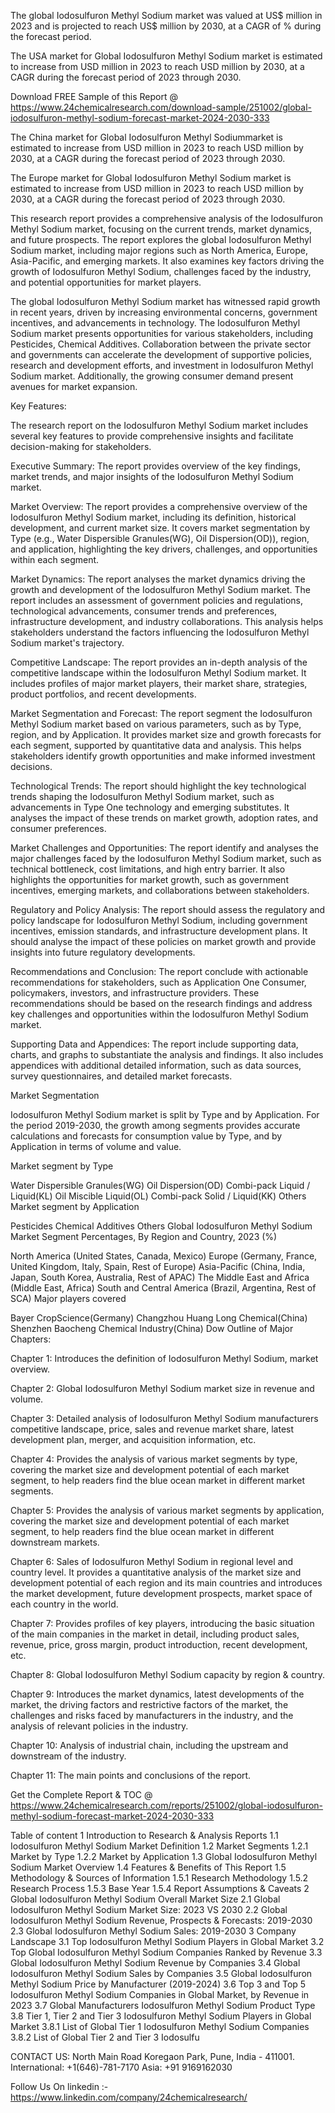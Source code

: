 The global Iodosulfuron Methyl Sodium market was valued at US$ million in 2023 and is projected to reach US$ million by 2030, at a CAGR of % during the forecast period.

The USA market for Global Iodosulfuron Methyl Sodium market is estimated to increase from USD million in 2023 to reach USD million by 2030, at a CAGR during the forecast period of 2023 through 2030.

Download FREE Sample of this Report @ https://www.24chemicalresearch.com/download-sample/251002/global-iodosulfuron-methyl-sodium-forecast-market-2024-2030-333

The China market for Global Iodosulfuron Methyl Sodiummarket is estimated to increase from USD million in 2023 to reach USD million by 2030, at a CAGR during the forecast period of 2023 through 2030.

The Europe market for Global Iodosulfuron Methyl Sodium market is estimated to increase from USD million in 2023 to reach USD million by 2030, at a CAGR during the forecast period of 2023 through 2030.

This research report provides a comprehensive analysis of the Iodosulfuron Methyl Sodium market, focusing on the current trends, market dynamics, and future prospects. The report explores the global Iodosulfuron Methyl Sodium market, including major regions such as North America, Europe, Asia-Pacific, and emerging markets. It also examines key factors driving the growth of Iodosulfuron Methyl Sodium, challenges faced by the industry, and potential opportunities for market players.

The global Iodosulfuron Methyl Sodium market has witnessed rapid growth in recent years, driven by increasing environmental concerns, government incentives, and advancements in technology. The Iodosulfuron Methyl Sodium market presents opportunities for various stakeholders, including Pesticides, Chemical Additives. Collaboration between the private sector and governments can accelerate the development of supportive policies, research and development efforts, and investment in Iodosulfuron Methyl Sodium market. Additionally, the growing consumer demand present avenues for market expansion.

Key Features:

The research report on the Iodosulfuron Methyl Sodium market includes several key features to provide comprehensive insights and facilitate decision-making for stakeholders.

Executive Summary: The report provides overview of the key findings, market trends, and major insights of the Iodosulfuron Methyl Sodium market.

Market Overview: The report provides a comprehensive overview of the Iodosulfuron Methyl Sodium market, including its definition, historical development, and current market size. It covers market segmentation by Type (e.g., Water Dispersible Granules(WG), Oil Dispersion(OD)), region, and application, highlighting the key drivers, challenges, and opportunities within each segment.

Market Dynamics: The report analyses the market dynamics driving the growth and development of the Iodosulfuron Methyl Sodium market. The report includes an assessment of government policies and regulations, technological advancements, consumer trends and preferences, infrastructure development, and industry collaborations. This analysis helps stakeholders understand the factors influencing the Iodosulfuron Methyl Sodium market's trajectory.

Competitive Landscape: The report provides an in-depth analysis of the competitive landscape within the Iodosulfuron Methyl Sodium market. It includes profiles of major market players, their market share, strategies, product portfolios, and recent developments.

Market Segmentation and Forecast: The report segment the Iodosulfuron Methyl Sodium market based on various parameters, such as by Type, region, and by Application. It provides market size and growth forecasts for each segment, supported by quantitative data and analysis. This helps stakeholders identify growth opportunities and make informed investment decisions.

Technological Trends: The report should highlight the key technological trends shaping the Iodosulfuron Methyl Sodium market, such as advancements in Type One technology and emerging substitutes. It analyses the impact of these trends on market growth, adoption rates, and consumer preferences.

Market Challenges and Opportunities: The report identify and analyses the major challenges faced by the Iodosulfuron Methyl Sodium market, such as technical bottleneck, cost limitations, and high entry barrier. It also highlights the opportunities for market growth, such as government incentives, emerging markets, and collaborations between stakeholders.

Regulatory and Policy Analysis: The report should assess the regulatory and policy landscape for Iodosulfuron Methyl Sodium, including government incentives, emission standards, and infrastructure development plans. It should analyse the impact of these policies on market growth and provide insights into future regulatory developments.

Recommendations and Conclusion: The report conclude with actionable recommendations for stakeholders, such as Application One Consumer, policymakers, investors, and infrastructure providers. These recommendations should be based on the research findings and address key challenges and opportunities within the Iodosulfuron Methyl Sodium market.

Supporting Data and Appendices: The report include supporting data, charts, and graphs to substantiate the analysis and findings. It also includes appendices with additional detailed information, such as data sources, survey questionnaires, and detailed market forecasts.

Market Segmentation

Iodosulfuron Methyl Sodium market is split by Type and by Application. For the period 2019-2030, the growth among segments provides accurate calculations and forecasts for consumption value by Type, and by Application in terms of volume and value.

Market segment by Type

Water Dispersible Granules(WG)
Oil Dispersion(OD)
Combi-pack Liquid / Liquid(KL)
Oil Miscible Liquid(OL)
Combi-pack Solid / Liquid(KK)
Others
Market segment by Application

Pesticides
Chemical Additives
Others
Global Iodosulfuron Methyl Sodium Market Segment Percentages, By Region and Country, 2023 (%)

North America (United States, Canada, Mexico)
Europe (Germany, France, United Kingdom, Italy, Spain, Rest of Europe)
Asia-Pacific (China, India, Japan, South Korea, Australia, Rest of APAC)
The Middle East and Africa (Middle East, Africa)
South and Central America (Brazil, Argentina, Rest of SCA)
Major players covered

Bayer CropScience(Germany)
Changzhou Huang Long Chemical(China)
Shenzhen Baocheng Chemical Industry(China)
Dow
Outline of Major Chapters:

Chapter 1: Introduces the definition of Iodosulfuron Methyl Sodium, market overview.

Chapter 2: Global Iodosulfuron Methyl Sodium market size in revenue and volume.

Chapter 3: Detailed analysis of Iodosulfuron Methyl Sodium manufacturers competitive landscape, price, sales and revenue market share, latest development plan, merger, and acquisition information, etc.

Chapter 4: Provides the analysis of various market segments by type, covering the market size and development potential of each market segment, to help readers find the blue ocean market in different market segments.

Chapter 5: Provides the analysis of various market segments by application, covering the market size and development potential of each market segment, to help readers find the blue ocean market in different downstream markets.

Chapter 6: Sales of Iodosulfuron Methyl Sodium in regional level and country level. It provides a quantitative analysis of the market size and development potential of each region and its main countries and introduces the market development, future development prospects, market space of each country in the world.

Chapter 7: Provides profiles of key players, introducing the basic situation of the main companies in the market in detail, including product sales, revenue, price, gross margin, product introduction, recent development, etc.

Chapter 8: Global Iodosulfuron Methyl Sodium capacity by region & country.

Chapter 9: Introduces the market dynamics, latest developments of the market, the driving factors and restrictive factors of the market, the challenges and risks faced by manufacturers in the industry, and the analysis of relevant policies in the industry.

Chapter 10: Analysis of industrial chain, including the upstream and downstream of the industry.

Chapter 11: The main points and conclusions of the report.

Get the Complete Report & TOC @ https://www.24chemicalresearch.com/reports/251002/global-iodosulfuron-methyl-sodium-forecast-market-2024-2030-333

Table of content
1 Introduction to Research & Analysis Reports
1.1 Iodosulfuron Methyl Sodium Market Definition
1.2 Market Segments
1.2.1 Market by Type
1.2.2 Market by Application
1.3 Global Iodosulfuron Methyl Sodium Market Overview
1.4 Features & Benefits of This Report
1.5 Methodology & Sources of Information
1.5.1 Research Methodology
1.5.2 Research Process
1.5.3 Base Year
1.5.4 Report Assumptions & Caveats
2 Global Iodosulfuron Methyl Sodium Overall Market Size
2.1 Global Iodosulfuron Methyl Sodium Market Size: 2023 VS 2030
2.2 Global Iodosulfuron Methyl Sodium Revenue, Prospects & Forecasts: 2019-2030
2.3 Global Iodosulfuron Methyl Sodium Sales: 2019-2030
3 Company Landscape
3.1 Top Iodosulfuron Methyl Sodium Players in Global Market
3.2 Top Global Iodosulfuron Methyl Sodium Companies Ranked by Revenue
3.3 Global Iodosulfuron Methyl Sodium Revenue by Companies
3.4 Global Iodosulfuron Methyl Sodium Sales by Companies
3.5 Global Iodosulfuron Methyl Sodium Price by Manufacturer (2019-2024)
3.6 Top 3 and Top 5 Iodosulfuron Methyl Sodium Companies in Global Market, by Revenue in 2023
3.7 Global Manufacturers Iodosulfuron Methyl Sodium Product Type
3.8 Tier 1, Tier 2 and Tier 3 Iodosulfuron Methyl Sodium Players in Global Market
3.8.1 List of Global Tier 1 Iodosulfuron Methyl Sodium Companies
3.8.2 List of Global Tier 2 and Tier 3 Iodosulfu

CONTACT US:
North Main Road Koregaon Park, Pune, India - 411001.
International: +1(646)-781-7170
Asia: +91 9169162030

Follow Us On linkedin :- https://www.linkedin.com/company/24chemicalresearch/
